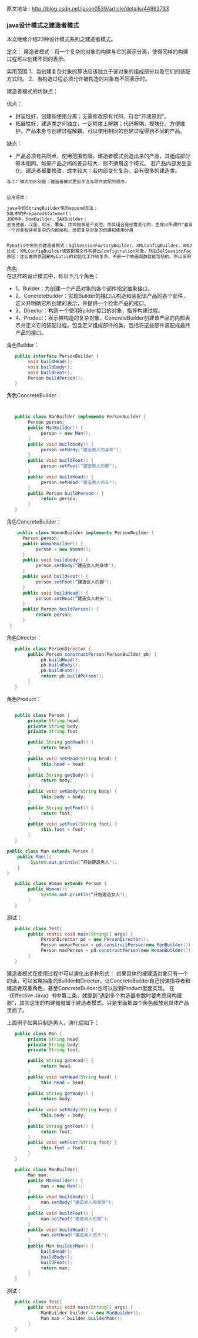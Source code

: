 原文地址 : http://blog.csdn.net/jason0539/article/details/44992733

### java设计模式之建造者模式

本文继续介绍23种设计模式系列之建造者模式。

定义：
建造者模式：将一个复杂的对象的构建与它的表示分离，使得同样的构建过程可以创建不同的表示。

实用范围
1、当创建复杂对象的算法应该独立于该对象的组成部分以及它们的装配方式时。
2、当构造过程必须允许被构造的对象有不同表示时。

建造者模式的优缺点：

优点：

* 封装性好，创建和使用分离；无需修改原有代码，符合“开闭原则”。
* 拓展性好，建造类之间独立，一定程度上解耦；代码解耦，模块化，方便维护。产品本身与创建过程解耦，可以使用相同的创建过程得到不同的产品。

缺点：

* 产品必须有共同点，使用范围有限。建造者模式创造出来的产品，其组成部分基本相同。如果产品之间的差异较大，则不适用这个模式。
若产品内部发生变化，建造者都要修改，成本较大；若内部变化复杂，会有很多的建造类。

```txt
与工厂模式的区别是：建造者模式更加关注与零件装配的顺序。
```

```txt

应用场景：

java中的StringBuilder类的append方法；
SQL中的PreparedStatement；
JDOM中，DomBuilder、SAXBuilder；
去肯德基，汉堡、可乐、薯条、炸鸡翅等是不变的，而其组合是经常变化的，生成出所谓的"套餐"；
一个对象有非常复杂的内部结构，想把复杂对象的创建和使用分离


Mybatis中用到的建造者模式：SqlSessionFactoryBuilder、XMLConfigBuilder、XMLMapperBuilder、XMLStatementBuilder、CacheBuilder等。
比如：XMLConfigBuilder读取配置文件构建出Configuration对象，然后SqlSessionFactoryBuilder使用Configuration对象作为参数，构建出SqlSessionFactory对象。
原因：这么做的原因是Mybatis的初始化工作较复杂，不是一个构造函数就能包括的。所以采用了分层构建方法。例如Mybatis中极其重要的Configuration对象，它庞大且复杂，初始化比较麻烦，所以使用专门的建造者XMLConfigBuilder进行构建。
```

角色  
在这样的设计模式中，有以下几个角色：

* 1、Builder：为创建一个产品对象的各个部件指定抽象接口。
* 2、ConcreteBuilder：实现Builder的接口以构造和装配该产品的各个部件，定义并明确它所创建的表示，并提供一个检索产品的接口。
* 3、Director：构造一个使用Builder接口的对象，指导构建过程。
* 4、Product：表示被构造的复杂对象。ConcreteBuilder创建该产品的内部表示并定义它的装配过程，包含定义组成部件的类，包括将这些部件装配成最终产品的接口。

角色Builder：

```java
   public interface PersonBuilder {
        void buildHead();
        void buildBody();
        void buildFoot();
        Person buildPerson();
   }
```

角色ConcreteBuilder：

```java


   public class ManBuilder implements PersonBuilder {
        Person person;
        public ManBuilder() {
             person = new Man();
        }
        public void buildbody() {
             person.setBody("建造男人的身体");
        }
        public void buildFoot() {
             person.setFoot("建造男人的脚");
        }
        public void buildHead() {
             person.setHead("建造男人的头");
        }
        public Person buildPerson() {
             return person;
        }
   }
```

角色ConcreteBuilder：

```java
    public class WomanBuilder implements PersonBuilder {
      Person person;
      public WomanBuilder() {
           person = new Woman();
      }
      public void buildbody() {
           person.setBody(“建造女人的身体");
      }
      public void buildFoot() {
           person.setFoot(“建造女人的脚");
      }
      public void buildHead() {
           person.setHead(“建造女人的头");
      }
      public Person buildPerson() {
           return person;
      }
 }
```

角色Director：

```java
   public class PersonDirector {
        public Person constructPerson(PersonBuilder pb) {
             pb.buildHead();
             pb.buildBody();
             pb.buildFoot();
             return pb.buildPerson();
        }
   }
```

角色Product：

```java

   public class Person {
        private String head;
        private String body;
        private String foot;

        public String getHead() {
             return head;
        }
        public void setHead(String head) {
             this.head = head;
        }
        public String getBody() {
             return body;
        }
        public void setBody(String body) {
             this.body = body;
        }
        public String getFoot() {
             return foot;
        }
        public void setFoot(String foot) {
             this.foot = foot;
        }
   }
```

```java
public class Man extends Person {
    public Man(){
         System.out.println(“开始建造男人");
    }
}
```

```java
   public class Woman extends Person {
        public Woman(){
             System.out.println(“开始建造女人");
        }
   }
```

测试：

```java
   public class Test{
        public static void main(String[] args) {
             PersonDirector pd = new PersonDirector();
             Person womanPerson = pd.constructPerson(new ManBuilder());
             Person manPerson = pd.constructPerson(new WomanBuilder());
        }
   }
```

建造者模式在使用过程中可以演化出多种形式：
如果具体的被建造对象只有一个的话，可以省略抽象的Builder和Director，让ConcreteBuilder自己扮演指导者和建造者双重角色，甚至ConcreteBuilder也可以放到Product里面实现。
在《Effective Java》书中第二条，就提到“遇到多个构造器参数时要考虑用构建器”，其实这里的构建器就属于建造者模式，只是里面把四个角色都放到具体产品里面了。

上面例子如果只制造男人，演化后如下：

```java
   public class Man {
        private String head;
        private String body;
        private String foot;

        public String getHead() {
             return head;
        }
        public void setHead(String head) {
             this.head = head;
        }
        public String getBody() {
             return body;
        }
        public void setBody(String body) {
             this.body = body;
        }
        public String getFoot() {
             return foot;
        }
        public void setFoot(String foot) {
             this.foot = foot;
        }
   }
```

```java
   public class ManBuilder{
        Man man;
        public ManBuilder() {
             man = new Man();
        }
        public void buildbody() {
             man.setBody("建造男人的身体");
        }
        public void buildFoot() {
             man.setFoot("建造男人的脚");
        }
        public void buildHead() {
             man.setHead("建造男人的头");
        }
        public Man builderMan() {
             buildHead();
             buildBody();
             buildFoot();
             return man;
        }
   }
```

测试：

```java
   public class Test{
        public static void main(String[] args) {
             ManBuilder builder = new ManBuilder();
             Man man = builder.builderMan();
        }
   }
```
